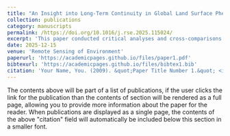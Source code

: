 ```yaml
---
title: "An Insight into Long-Term Continuity in Global Land Surface Phenology: A Comparative Analysis of MODIS and VIIRS Products"
collection: publications
category: manuscripts
permalink: /https://doi.org/10.1016/j.rse.2025.115024/
excerpt: 'This paper conducted critical analyses and cross-comparisons of the land surface phenology (LSP) products to ensure long-term continuity in the global phenological dynamics.'
date: 2025-12-15
venue: 'Remote Sensing of Environment'
paperurl: 'https://academicpages.github.io/files/paper1.pdf'
bibtexurl: 'https://academicpages.github.io/files/bibtex1.bib'
citation: 'Your Name, You. (2009). &quot;Paper Title Number 1.&quot; <i>Journal 1</i>. 1(1).'
---
```

The contents above will be part of a list of publications, if the user clicks the link for the publication than the contents of section will be rendered as a full page, allowing you to provide more information about the paper for the reader. When publications are displayed as a single page, the contents of the above "citation" field will automatically be included below this section in a smaller font.
